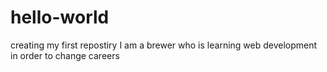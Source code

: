 # hello-world
creating my first repostiry
I am a brewer who is learning web development in order to change careers

